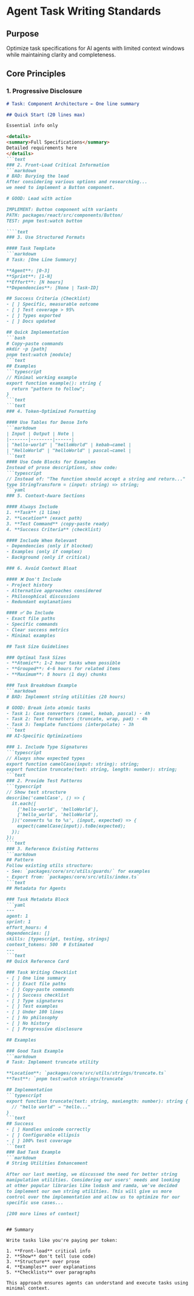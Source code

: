 # Agent Task Writing Standards

## Purpose

Optimize task specifications for AI agents with limited context windows while maintaining clarity and completeness.

## Core Principles

### 1. Progressive Disclosure

````markdown
# Task: Component Architecture ← One line summary

## Quick Start (20 lines max)

Essential info only

<details>
<summary>Full Specifications</summary>
Detailed requirements here
</details>
```text
### 2. Front-Load Critical Information
```markdown
# BAD: Burying the lead
After considering various options and researching...
we need to implement a Button component.

# GOOD: Lead with action

IMPLEMENT: Button component with variants
PATH: packages/react/src/components/Button/
TEST: pnpm test:watch button

````text
### 3. Use Structured Formats

#### Task Template
```markdown
# Task: [One Line Summary]

**Agent**: [0-3]
**Sprint**: [1-N]
**Effort**: [N hours]
**Dependencies**: [None | Task-ID]

## Success Criteria (Checklist)
- [ ] Specific, measurable outcome
- [ ] Test coverage > 95%
- [ ] Types exported
- [ ] Docs updated

## Quick Implementation
```bash
# Copy-paste commands
mkdir -p [path]
pnpm test:watch [module]
```text
## Examples
```typescript
// Minimal working example
export function example(): string {
  return "pattern to follow";
}
```text
```text
### 4. Token-Optimized Formatting

#### Use Tables for Dense Info
```markdown
| Input | Output | Note |
|-------|--------|------|
| "hello-world" | "helloWorld" | kebab→camel |
| "HelloWorld" | "helloWorld" | pascal→camel |
```text
#### Use Code Blocks for Examples
Instead of prose descriptions, show code:
```typescript
// Instead of: "The function should accept a string and return..."
type StringTransform = (input: string) => string;
```yaml
### 5. Context-Aware Sections

#### Always Include
1. **Task** (1 line)
2. **Location** (exact path)
3. **Test Command** (copy-paste ready)
4. **Success Criteria** (checklist)

#### Include When Relevant
- Dependencies (only if blocked)
- Examples (only if complex)
- Background (only if critical)

### 6. Avoid Context Bloat

#### ❌ Don't Include
- Project history
- Alternative approaches considered
- Philosophical discussions
- Redundant explanations

#### ✅ Do Include
- Exact file paths
- Specific commands
- Clear success metrics
- Minimal examples

## Task Size Guidelines

### Optimal Task Sizes
- **Atomic**: 1-2 hour tasks when possible
- **Grouped**: 4-6 hours for related items
- **Maximum**: 8 hours (1 day) chunks

### Task Breakdown Example
```markdown
# BAD: Implement string utilities (20 hours)

# GOOD: Break into atomic tasks
- Task 1: Case converters (camel, kebab, pascal) - 4h
- Task 2: Text formatters (truncate, wrap, pad) - 4h
- Task 3: Template functions (interpolate) - 3h
```text
## AI-Specific Optimizations

### 1. Include Type Signatures
```typescript
// Always show expected types
export function camelCase(input: string): string;
export function truncate(text: string, length: number): string;
```text
### 2. Provide Test Patterns
```typescript
// Show test structure
describe('camelCase', () => {
  it.each([
    ['hello-world', 'helloWorld'],
    ['hello_world', 'helloWorld'],
  ])('converts %s to %s', (input, expected) => {
    expect(camelCase(input)).toBe(expected);
  });
});
```text
### 3. Reference Existing Patterns
```markdown
## Pattern
Follow existing utils structure:
- See: `packages/core/src/utils/guards/` for examples
- Export from: `packages/core/src/utils/index.ts`
```text
## Metadata for Agents

### Task Metadata Block
```yaml
---
agent: 1
sprint: 1
effort_hours: 4
dependencies: []
skills: [typescript, testing, strings]
context_tokens: 500  # Estimated
---
```text
## Quick Reference Card

### Task Writing Checklist
- [ ] One line summary
- [ ] Exact file paths
- [ ] Copy-paste commands
- [ ] Success checklist
- [ ] Type signatures
- [ ] Test examples
- [ ] Under 100 lines
- [ ] No philosophy
- [ ] No history
- [ ] Progressive disclosure

## Examples

### Good Task Example
```markdown
# Task: Implement truncate utility

**Location**: `packages/core/src/utils/strings/truncate.ts`
**Test**: `pnpm test:watch strings/truncate`

## Implementation
```typescript
export function truncate(text: string, maxLength: number): string {
  // "hello world" → "hello..."
}
```text
## Success
- [ ] Handles unicode correctly
- [ ] Configurable ellipsis
- [ ] 100% test coverage
```text
### Bad Task Example
```markdown
# String Utilities Enhancement

After our last meeting, we discussed the need for better string
manipulation utilities. Considering our users' needs and looking
at other popular libraries like lodash and ramda, we've decided
to implement our own string utilities. This will give us more
control over the implementation and allow us to optimize for our
specific use cases...

[200 more lines of context]
````
````

## Summary

Write tasks like you're paying per token:

1. **Front-load** critical info
2. **Show** don't tell (use code)
3. **Structure** over prose
4. **Examples** over explanations
5. **Checklists** over paragraphs

This approach ensures agents can understand and execute tasks using minimal context.
